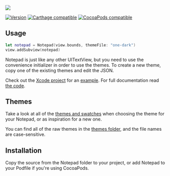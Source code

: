 ![](https://cdn.rawgit.com/ruddfawcett/Notepad/master/resources/header.svg)

[![Version](https://img.shields.io/github/release/ruddfawcett/Notepad.svg)](https://github.com/ruddfawcett/Notepad/releases) [![Carthage compatible](https://img.shields.io/badge/Carthage-compatible-4BC51D.svg?style=flat)](https://github.com/Carthage/Carthage) [![CocoaPods compatible](https://img.shields.io/cocoapods/v/Notepad.svg)](https://cocoapods.org/pods/Notepad)

## Usage

```swift
let notepad = Notepad(view.bounds, themeFile: "one-dark")
view.addSubview(notepad)
```
Notepad is just like any other UITextView, but you need to use the convenience initializer in order to use the themes. To create a new theme, copy one of the existing themes and edit the JSON.

Check out the [Xcode project](Example.xcodeproj) for an [example](Example). For full documentation read [the code](Notepad/Notepad.swift).

## Themes

Take a look at all of the [themes and swatches](themes.md) when choosing the theme for your Notepad, or as inspiration for a new one.

You can find all of the raw themes in the [themes folder](Notepad/themes), and the file names are case-sensitive.

## Installation

Copy the source from the Notepad folder to your project, or add Notepad to your Podfile if you're using CocoaPods.
